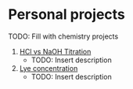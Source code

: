 Personal projects
=================

TODO: Fill with chemistry projects
<!-- Edit this soon ///TODO///TODO///TODO -->

1. [HCl vs NaOH Titration](titration_1.md)
    * TODO: Insert description
2. [Lye concentration](lye_concentration.md)
    * TODO: Insert description